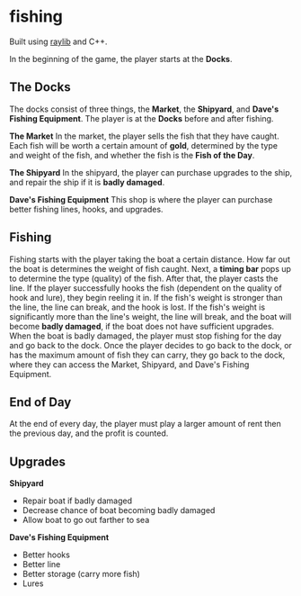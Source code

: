 # fishing

Built using [raylib](https://raylib.com) and C++.

In the beginning of the game, the player starts at the **Docks**.
## The Docks
The docks consist of three things, the **Market**, the **Shipyard**, and **Dave's Fishing Equipment**.
The player is at the **Docks** before and after fishing.

**The Market**
In the market, the player sells the fish that they have caught. Each fish will be worth a certain amount of **gold**, determined by the type and weight of the fish, and whether the fish is the **Fish of the Day**.

**The Shipyard**
In the shipyard, the player can purchase upgrades to the ship, and repair the ship if it is **badly damaged**.

**Dave's Fishing Equipment**
This shop is where the player can purchase better fishing lines, hooks, and upgrades.

## Fishing
Fishing starts with the player taking the boat a certain distance. How far out the boat is determines the weight of fish caught. Next, a **timing bar** pops up to determine the type (quality) of the fish. After that, the player casts the line. If the player successfully hooks the fish (dependent on the quality of hook and lure), they begin reeling it in. If the fish's weight is stronger than the line, the line can break, and the hook is lost. If the fish's weight is significantly more than the line's weight, the line will break, and the boat will become **badly damaged**, if the boat does not have sufficient upgrades. When the boat is badly damaged, the player must stop fishing for the day and go back to the dock. Once the player decides to go back to the dock, or has the maximum amount of fish they can carry, they go back to the dock, where they can access the Market, Shipyard, and Dave's Fishing Equipment.

## End of Day
At the end of every day, the player must play a larger amount of rent then the previous day, and the profit is counted.

## Upgrades
**Shipyard**
 - Repair boat if badly damaged
 - Decrease chance of boat becoming badly damaged
 - Allow boat to go out farther to sea

**Dave's Fishing Equipment**

 - Better hooks
 - Better line
 - Better storage (carry more fish)
 - Lures

